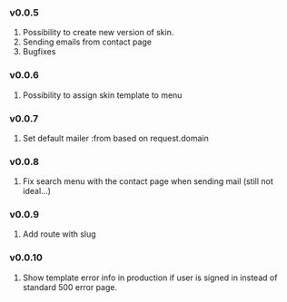 
### v0.0.5
  1. Possibility to create new version of skin.
  2. Sending emails from contact page
  3. Bugfixes
### v0.0.6
  1. Possibility to assign skin template to menu
### v0.0.7
  1. Set default mailer :from based on request.domain
### v0.0.8
  1. Fix search menu with the contact page when sending mail (still not ideal...)
### v0.0.9 
  1. Add route with slug
### v0.0.10
  1. Show template error info in production if user is signed in instead of standard 500 error page.